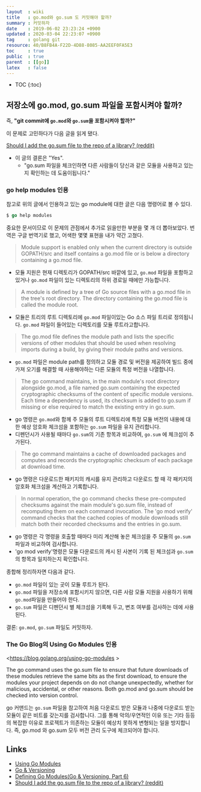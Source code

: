 ```yaml
---
layout  : wiki
title   : go.mod와 go.sum 도 커밋해야 할까?
summary : 커밋하자
date    : 2019-06-02 23:23:24 +0900
updated : 2020-03-04 22:23:07 +0900
tag     : golang git
resource: 40/B8FB4A-F22D-4D88-8085-AA2EEF0FA5E3
toc     : true
public  : true
parent  : [[go]]
latex   : false
---
```

* TOC
{:toc}


## 저장소에 go.mod, go.sum 파일을 포함시켜야 할까?

즉, **"git commit에 `go.mod`와 `go.sum`을 포함시켜야 할까?"**

이 문제로 고민하다가 다음 글을 읽게 됐다.

[Should I add the go.sum file to the repo of a library? (reddit)](https://www.reddit.com/r/golang/comments/97dxj1/should_i_add_the_gosum_file_to_the_repo_of_a/e47m38p/ )

* 이 글의 결론은 "Yes".
    * "go.sum 파일을 체크인하면 다른 사람들이 당신과 같은 모듈을 사용하고 있는지 확인하는 데 도움이됩니다."

### go help modules 인용

참고로 위의 글에서 인용하고 있는 go module에 대한 글은 다음 명령어로 볼 수 있다.

```go
$ go help modules
```

중요한 문서이므로 이 문제의 관점에서 추가로 읽을만한 부분을 몇 개 더 뽑아보았다. 번역은 구글 번역기로 했고, 어색한 몇몇 표현을 내가 약간 고쳤다.

> Module support is enabled only when the current directory is outside GOPATH/src and itself contains a go.mod file or is below a directory containing a go.mod file.

* 모듈 지원은 현재 디렉토리가 GOPATH/src 바깥에 있고, `go.mod` 파일을 포함하고 있거나 `go.mod` 파일이 있는 디렉토리의 하위 경로일 때에만 가능합니다.

> A module is defined by a tree of Go source files with a go.mod file in the tree's root directory. The directory containing the go.mod file is called the module root.

* 모듈은 트리의 루트 디렉토리에 `go.mod` 파일이있는 Go 소스 파일 트리로 정의됩니다. `go.mod` 파일이 들어있는 디렉토리를 모듈 루트라고합니다.

> The go.mod file defines the module path and lists the specific versions of other modules that should be used when resolving imports during a build, by giving their module paths and versions.

* `go.mod` 파일은 module path를 정의하고 모듈 경로 및 버전을 제공하여 빌드 중에 가져 오기를 해결할 때 사용해야하는 다른 모듈의 특정 버전을 나열합니다.

> The go command maintains, in the main module's root directory alongside go.mod, a file named go.sum containing the expected cryptographic checksums of the content of specific module versions. Each time a dependency is used, its checksum is added to go.sum if missing or else required to match the existing entry in go.sum.

* go 명령은 `go.mod`와 함께 주 모듈의 루트 디렉토리에 특정 모듈 버전의 내용에 대한 예상 암호화 체크섬을 포함하는 `go.sum` 파일을 유지 관리합니다.
* 디펜던시가 사용될 때마다 `go.sum`의 기존 항목과 비교하여, `go.sum` 에 체크섬이 추가된다.

> The go command maintains a cache of downloaded packages and computes and records the cryptographic checksum of each package at download time.

* go 명령은 다운로드한 패키지의 캐시를 유지 관리하고 다운로드 할 때 각 패키지의 암호화 체크섬을 계산하고 기록합니다.

> In normal operation, the go command checks these pre-computed checksums against the main module's go.sum file, instead of recomputing them on each command invocation. The 'go mod verify' command checks that the cached copies of module downloads still match both their recorded checksums and the entries in go.sum.

* go 명령은 각 명령을 호출할 때마다 미리 계산해 놓은 체크섬을 주 모듈의 `go.sum` 파일과 비교하여 검사합니다.
* 'go mod verify'명령은 모듈 다운로드의 캐시 된 사본이 기록 된 체크섬과 `go.sum`의 항목과 일치하는지 확인합니다.


종합해 정리하자면 다음과 같다.

* `go.mod` 파일이 있는 곳이 모듈 루트가 된다.
* `go.mod` 파일을 저장소에 포함시키지 않으면, 다른 사람 모듈 지원을 사용하기 위해 `go.mod`파일을 만들어야 한다.
* `go.sum` 파일은 디펜던시 별 체크섬을 기록해 두고, 변조 여부를 검사하는 데에 사용된다.

결론: `go.mod`, `go.sum` 파일도 커밋하자.


### The Go Blog의 Using Go Modules 인용

<https://blog.golang.org/using-go-modules >

>
The go command uses the go.sum file to ensure that future downloads of these modules retrieve the same bits as the first download, to ensure the modules your project depends on do not change unexpectedly, whether for malicious, accidental, or other reasons. Both go.mod and go.sum should be checked into version control.

go 커맨드는 `go.sum` 파일을 참고하여 처음 다운로드 받은 모듈과 나중에 다운로드 받는 모듈이
같은 비트를 갖는지를 검사합니다.
그를 통해 악의/우연적인 이유 또는 기타 등등의 복잡한 이유로
프로젝트가 의존하는 모듈이 예상치 못하게 변형되는 일을 방지합니다.
즉, go.mod 와 go.sum 모두 버전 관리 도구에 체크되어야 합니다.

## Links

* [Using Go Modules](https://blog.golang.org/using-go-modules )
* [Go & Versioning](https://research.swtch.com/vgo )
* [Defining Go Modules(Go & Versioning, Part 6)](https://research.swtch.com/vgo-module )
* [Should I add the go.sum file to the repo of a library? (reddit)](https://www.reddit.com/r/golang/comments/97dxj1/should_i_add_the_gosum_file_to_the_repo_of_a/ )
